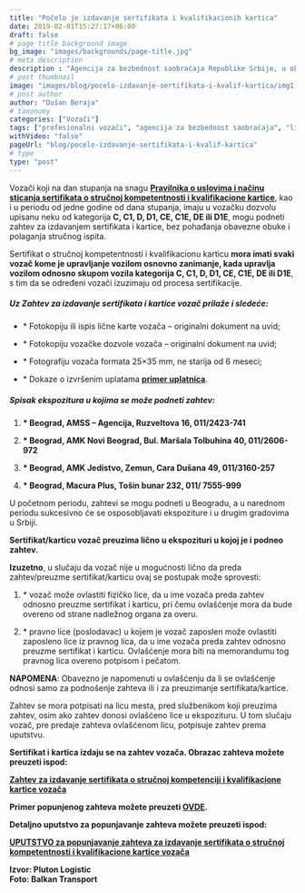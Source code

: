 ```yaml
---
title: "Počelo je izdavanje sertifikata i kvalifikacionih kartica"
date: 2019-02-01T15:27:17+06:00
draft: false
# page title background image
bg_image: "images/backgrounds/page-title.jpg"
# meta description
description : "Agencija za bezbednost saobraćaja Republike Srbije, u okviru poslova poverenih Zakonom o bezbednosti saobraćaja na putevima 31. januara 2019. godine otpočela je proces sertifikacije profesionalnih vozača."
# post thumbnail
image: "images/blog/pocelo-izdavanje-sertifikata-i-kvalif-kartica/img1.jpg"
# post author
author: "Dušan Beraja"
# taxonomy
categories: ["Vozači"]
tags: ["profesionalni vozači", "agencija za bezbednost saobraćaja", "licenca"]
withVideo: "false"
pageUrl: "blog/pocelo-izdavanje-sertifikata-i-kvalif-kartica"
# type
type: "post"
---
```


Vozači koji na dan stupanja na snagu **[Pravilnika o uslovima i načinu sticanja sertifikata o stručnoj kompetentnosti i kvalifikacione kartice](http://plutonlogistics.com/drumski-transport/doneti-pravilnici-za-licenciranje-profesionalnih-vozaca/)**, kao i u periodu od jedne godine od dana stupanja, imaju u vozačku dozvolu upisanu neku od kategorija **C, C1, D, D1, CE, C1E, DE ili D1E**, mogu podneti zahtev za izdavanjem sertifikata i kartice, bez pohađanja obavezne obuke i polaganja stručnog ispita.

Sertifikat o stručnoj kompetentnosti i kvalifikacionu karticu **mora imati svaki vozač kome je upravljanje vozilom osnovno zanimanje, kada upravlja vozilom odnosno skupom vozila kategorija C, C1, D, D1, CE, C1E, DE ili D1E**, s tim da se određeni vozači izuzimaju od procesa sertifikacije.

##### Uz Zahtev za izdavanje sertifikata i kartice vozač prilaže i sledeće:

* \* Fotokopiju ili ispis lične karte vozača – originalni dokument na uvid;

* \* Fotokopiju vozačke dozvole vozača – originalni dokument na uvid;

* \* Fotografiju vozača formata 25×35 mm, ne starija od 6 meseci;

* \* Dokaze o izvršenim uplatama **[primer uplatnica](http://www.abs.gov.rs/admin/upload/documents/20190130130935-primeri-uplatnica.pdf)**.


##### Spisak ekspozitura u kojima se može podneti zahtev:

1. **\* Beograd, AMSS – Agencija, Ruzveltova 16, 011/2423-741**

2. **\* Beograd, AMK Novi Beograd, Bul. Maršala Tolbuhina 40, 011/2606-972**

3. **\* Beograd, AMK Jedistvo, Zemun, Cara Dušana 49, 011/3160-257**

4. **\* Beograd, Macura Plus, Tošin bunar 232, 011/ 7555-999**

U početnom periodu, zahtevi se mogu podneti u Beogradu, a u narednom periodu sukcesivno će se osposobljavati ekspoziture i u drugim gradovima u Srbiji.

**Sertifikat/karticu vozač preuzima lično u ekspozituri u kojoj je i podneo zahtev.**

**Izuzetno**, u slučaju da vozač nije u mogućnosti lično da preda zahtev/preuzme sertifikat/karticu ovaj se postupak može sprovesti:

1. \* vozač može ovlastiti fizičko lice, da u ime vozača preda zahtev odnosno preuzme sertifikat i karticu, pri čemu ovlašćenje mora da bude overeno od strane nadležnog organa za overu.

2. \* pravno lice (poslodavac) u kojem je vozač zaposlen može ovlastiti zaposleno lice iz pravnog lica, da u ime vozača preda zahtev odnosno preuzme sertifikat i karticu. Ovlašćenje mora biti na memorandumu tog pravnog lica overeno potpisom i pečatom.

**NAPOMENA**: Obavezno je napomenuti u ovlašćenju da li se ovlašćenje odnosi samo za podnošenje zahteva ili i za preuzimanje sertifikata/kartice.

Zahtev se mora potpisati na licu mesta, pred službenikom koji preuzima zahtev, osim ako zahtev donosi ovlašćeno lice u ekspozituru. U tom slučaju vozač, pre predaje zahteva ovlašćenom licu, potpisuje zahtev prema uputstvu.

**Sertifikat i kartica izdaju se na zahtev vozača. Obrazac zahteva možete preuzeti ispod:**

**[Zahtev za izdavanje sertifikata o stručnoj kompetenciji i kvalifikacione kartice vozača](http://www.abs.gov.rs/admin/upload/documents/20190121145032-zahtev-za-izdavanje-kvalifikacione-kartice-vozaca-04.pdf)**

**Primer popunjenog zahteva možete preuzeti [OVDE](http://www.abs.gov.rs/admin/upload/documents/20190121145118-zahtev-za-izdavanje-kvalifikacione-kartice-vozaca-04_popunjeno.pdf).**

**Detaljno uputstvo za popunjavanje zahteva možete preuzeti ispod:**

**[UPUTSTVO za popunjavanje zahteva za izdavanje sertifikata o stručnoj kompetentnosti i kvalifikacione kartice vozača](http://www.abs.gov.rs/admin/upload/documents/20190121145303-uputstvo-za-popunjavanje-zahteva-za-izdavanje-cpc-05_bez-uplata.pdf)**

**Izvor: Pluton Logistic**\
**Foto: Balkan Transport**
